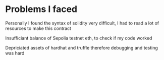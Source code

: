 Problems I faced
================

Personally I found the syntax of solidity very difficult, I had to read a lot of resources to make this contract

Insufficiant balance of Sepolia testnet eth, to check if my code worked

Depriciated assets of hardhat and truffle therefore debugging and testing was hard
